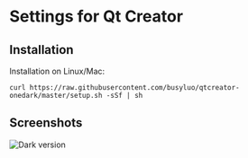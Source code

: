 Settings for Qt Creator
=================================

Installation
------------
Installation on Linux/Mac:

    curl https://raw.githubusercontent.com/busyluo/qtcreator-onedark/master/setup.sh -sSf | sh


Screenshots
-----------
![Dark version](https://raw.github.com/busyluo/qtcreator-ondark/master/onedark_preview.png)  
